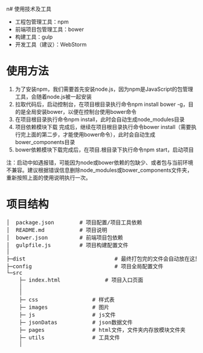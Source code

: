 n# 使用技术及工具

* 工程包管理工具：npm
* 前端项目包管理工具：bower
* 构建工具：gulp
* 开发工具（建议）：WebStorm

# 使用方法

1. 为了安装npm，我们需要首先安装node.js，因为npm是JavaScript的包管理工具，会随着node.js被一起安装
2. 拉取代码后，启动控制台，在项目根目录执行命令npm install bower -g，目的是全局安装bower，以便在控制台使用bower命令
3. 在项目根目录执行命令npm install，此时会自动生成node_modules目录
4. 项目依赖模块下载 完成后，继续在项目根目录执行命令bower install（需要执行完上面的第二步，才能使用bower命令），此时会自动生成bower_components目录
5. bower依赖模块下载完成后，在项目.根目录下执行命令npm start，启动项目

注：启动中如遇报错，可能因为node或bower依赖的包缺少、或者包与当前环境不兼容。建议根据错误信息删除node_modules或bower_components文件夹，重新按照上面的使用说明执行一次。


# 项目结构
<pre>
│  package.json        # 项目配置/项目工具依赖
│  README.md           # 项目说明
│  bower.json          # 前端项目包依赖
│  gulpfile.js         # 项目构建配置文件
│
├─dist                            # 最终打包完的文件会自动放在这里
├─config                          # 项目全局配置文件
└─src
    ├─ index.html              # 项目入口页面
    │
    │
    ├─ css                 # 样式表
    ├─ images              # 图片
    ├─ js                  # js文件
    ├─ jsonDatas           # json数据文件
    ├─ pages               # html文件，文件夹内存放模块文件夹
    ├─ utils               # 工具文件
    │
</pre>
